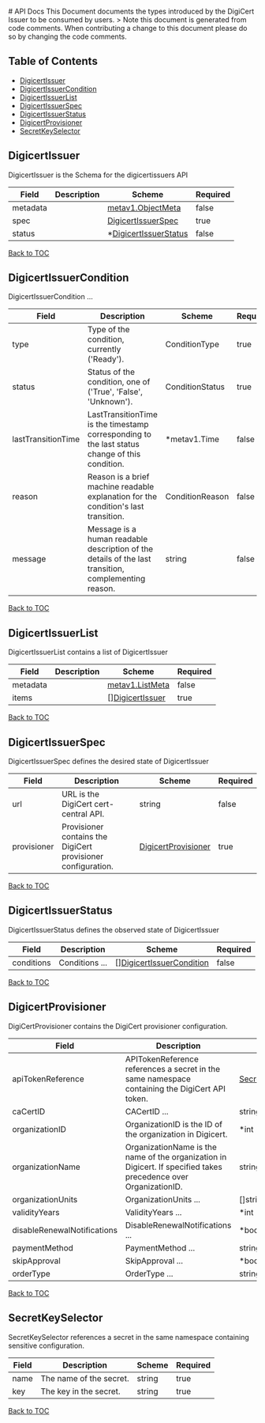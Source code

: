 <br>
# API Docs
This Document documents the types introduced by the DigiCert Issuer to be consumed by users.
> Note this document is generated from code comments. When contributing a change to this document please do so by changing the code comments.

## Table of Contents
* [DigicertIssuer](#digicertissuer)
* [DigicertIssuerCondition](#digicertissuercondition)
* [DigicertIssuerList](#digicertissuerlist)
* [DigicertIssuerSpec](#digicertissuerspec)
* [DigicertIssuerStatus](#digicertissuerstatus)
* [DigicertProvisioner](#digicertprovisioner)
* [SecretKeySelector](#secretkeyselector)

## DigicertIssuer

DigicertIssuer is the Schema for the digicertissuers API

| Field | Description | Scheme | Required |
| ----- | ----------- | ------ | -------- |
| metadata |  | [metav1.ObjectMeta](https://kubernetes.io/docs/reference/generated/kubernetes-api/v1.17/#objectmeta-v1-meta) | false |
| spec |  | [DigicertIssuerSpec](#digicertissuerspec) | true |
| status |  | *[DigicertIssuerStatus](#digicertissuerstatus) | false |

[Back to TOC](#table-of-contents)

## DigicertIssuerCondition

DigicertIssuerCondition  ...

| Field | Description | Scheme | Required |
| ----- | ----------- | ------ | -------- |
| type | Type of the condition, currently ('Ready'). | ConditionType | true |
| status | Status of the condition, one of ('True', 'False', 'Unknown'). | ConditionStatus | true |
| lastTransitionTime | LastTransitionTime is the timestamp corresponding to the last status change of this condition. | *metav1.Time | false |
| reason | Reason is a brief machine readable explanation for the condition's last transition. | ConditionReason | false |
| message | Message is a human readable description of the details of the last transition, complementing reason. | string | false |

[Back to TOC](#table-of-contents)

## DigicertIssuerList

DigicertIssuerList contains a list of DigicertIssuer

| Field | Description | Scheme | Required |
| ----- | ----------- | ------ | -------- |
| metadata |  | [metav1.ListMeta](https://kubernetes.io/docs/reference/generated/kubernetes-api/v1.17/#listmeta-v1-meta) | false |
| items |  | [][DigicertIssuer](#digicertissuer) | true |

[Back to TOC](#table-of-contents)

## DigicertIssuerSpec

DigicertIssuerSpec defines the desired state of DigicertIssuer

| Field | Description | Scheme | Required |
| ----- | ----------- | ------ | -------- |
| url | URL is the DigiCert cert-central API. | string | false |
| provisioner | Provisioner contains the DigiCert provisioner configuration. | [DigicertProvisioner](#digicertprovisioner) | true |

[Back to TOC](#table-of-contents)

## DigicertIssuerStatus

DigicertIssuerStatus defines the observed state of DigicertIssuer

| Field | Description | Scheme | Required |
| ----- | ----------- | ------ | -------- |
| conditions | Conditions ... | [][DigicertIssuerCondition](#digicertissuercondition) | false |

[Back to TOC](#table-of-contents)

## DigicertProvisioner

DigiCertProvisioner contains the DigiCert provisioner configuration.

| Field | Description | Scheme | Required |
| ----- | ----------- | ------ | -------- |
| apiTokenReference | APITokenReference references a secret in the same namespace containing the DigiCert API token. | [SecretKeySelector](#secretkeyselector) | true |
| caCertID | CACertID ... | string | false |
| organizationID | OrganizationID is the ID of the organization in Digicert. | *int | false |
| organizationName | OrganizationName is the name of the organization in Digicert. If specified takes precedence over OrganizationID. | string | false |
| organizationUnits | OrganizationUnits ... | []string | false |
| validityYears | ValidityYears ... | *int | false |
| disableRenewalNotifications | DisableRenewalNotifications ... | *bool | false |
| paymentMethod | PaymentMethod ... | string | false |
| skipApproval | SkipApproval ... | *bool | false |
| orderType | OrderType ... | string | false |

[Back to TOC](#table-of-contents)

## SecretKeySelector

SecretKeySelector references a secret in the same namespace containing sensitive configuration.

| Field | Description | Scheme | Required |
| ----- | ----------- | ------ | -------- |
| name | The name of the secret. | string | true |
| key | The key in the secret. | string | true |

[Back to TOC](#table-of-contents)
